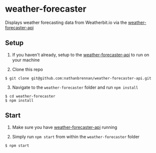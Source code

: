 # weather-forecaster

Displays weather forecasting data from Weatherbit.io via the [weather-forecaster-api](https://github.com/nathanbrennan/weather-forecaster-api)

## Setup

1. If you haven't already, setup to the [weather-forecaster-api](https://github.com/nathanbrennan/weather-forecaster-api) to run on your machine

2. Clone this repo

```
$ git clone git@github.com:nathanbrennan/weather-forecaster-api.git
```

3. Navigate to the `weather-forecaster` folder and run `npm install`

```
$ cd weather-forecaster
$ npm install
```

## Start

1. Make sure you have [weather-forecaster-api](https://github.com/nathanbrennan/weather-forecaster-api) running

2. Simply run `npm start` from within the `weather-forecaster` folder

```
$ npm start
```
